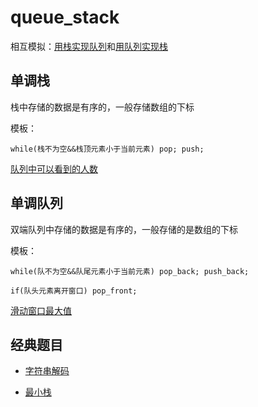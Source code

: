 # queue_stack

相互模拟：[用栈实现队列](./code/用栈实现队列.java)和[用队列实现栈](./code/用队列实现栈.java)

## 单调栈

栈中存储的数据是有序的，一般存储数组的下标

模板：

```
while(栈不为空&&栈顶元素小于当前元素) pop; push;
```

[队列中可以看到的人数](./code/队列中可以看到的人数.cpp)

## 单调队列

双端队列中存储的数据是有序的，一般存储的是数组的下标

模板：

```
while(队不为空&&队尾元素小于当前元素) pop_back; push_back;

if(队头元素离开窗口) pop_front;
```

[滑动窗口最大值](./code/滑动窗口最大值.java)

## 经典题目

+ [字符串解码](./code/字符串解码.java)

+ [最小栈](./code/最小栈.java)



